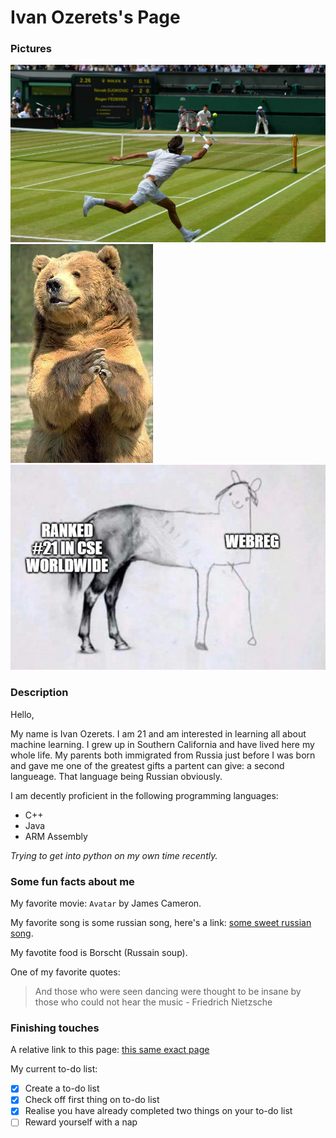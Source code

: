# Ivan Ozerets's Page

### Pictures

![Wimbledon](Wimbledon_04.jpg)
![Funny bear image](bear.jpg)
![meme](UCSD_funnyImage1.png)

### Description

Hello,

My name is Ivan Ozerets. I am 21 and am interested in learning all about machine learning. I grew up in Southern California and have lived here my whole life. My parents both immigrated from Russia just before I was born and gave me one of the greatest gifts a partent can give: a second langueage. That language being Russian obviously. 

I am decently proficient in the following programming languages:
- C++
- Java
- ARM Assembly

*Trying to get into python on my own time recently.*

### Some fun facts about me

My favorite movie: `Avatar` by James Cameron.

My favorite song is some russian song, here's a link: [some sweet russian song](https://www.youtube.com/watch?v=8dVtBAWbZ14).

My favotite food is Borscht (Russain soup).

One of my favorite quotes:

> And those who were seen dancing were thought to be insane by those who could not hear the music - Friedrich Nietzsche

### Finishing touches

A relative link to this page: [this same exact page](index.md)

My current to-do list:

- [X] Create a to-do list
- [X] Check off first thing on to-do list
- [X] Realise you have already completed two things on your to-do list
- [ ] Reward yourself with a nap